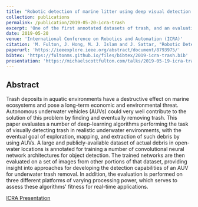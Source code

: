 ```yaml
---
title: "Robotic detection of marine litter using deep visual detection models"
collection: publications
permalink: /publication/2019-05-20-icra-trash
excerpt: 'One of the first annotated datasets of trash, and an evaluation of four deep detectors trained on that dataset.'
date: 2019-05-20
venue: 'International Conference on Robotics and Automation (ICRA)'
citation: 'M. Fulton, J. Hong, M. J. Islam and J. Sattar, "Robotic Detection of Marine Litter Using Deep Visual Detection Models," 2019 International Conference on Robotics and Automation (ICRA), 2019, pp. 5752-5758, doi: 10.1109/ICRA.2019.8793975.'
paperurl: 'https://ieeexplore.ieee.org/abstract/document/8793975/'
bibtex: 'https://fultonms.github.io/files/bibtex/2019-icra-trash.bib'
presentation: 'https://michaelscottfulton.com/talks/2019-05-19-icra-trash'
---
```

## Abstract
Trash deposits in aquatic environments have a destructive effect on marine ecosystems and pose a long-term economic and environmental threat. Autonomous underwater vehicles (AUVs) could very well contribute to the solution of this problem by finding and eventually removing trash. This paper evaluates a number of deep-learning algorithms performing the task of visually detecting trash in realistic underwater environments, with the eventual goal of exploration, mapping, and extraction of such debris by using AUVs. A large and publicly-available dataset of actual debris in open-water locations is annotated for training a number of convolutional neural network architectures for object detection. The trained networks are then evaluated on a set of images from other portions of that dataset, providing insight into approaches for developing the detection capabilities of an AUV for underwater trash removal. In addition, the evaluation is performed on three different platforms of varying processing power, which serves to assess these algorithms' fitness for real-time applications.

[ICRA Presentation](https://michaelscottfulton.com/talks/2019-05-19-icra-trash)